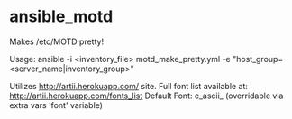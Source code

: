 # ansible_motd

Makes /etc/MOTD pretty!


Usage:
ansible -i <inventory_file> motd_make_pretty.yml -e "host_group=<server_name|inventory_group>"


Utilizes http://artii.herokuapp.com/ site.
Full font list available at: http://artii.herokuapp.com/fonts_list
Default Font: c_ascii_ (overridable via extra vars 'font' variable)
